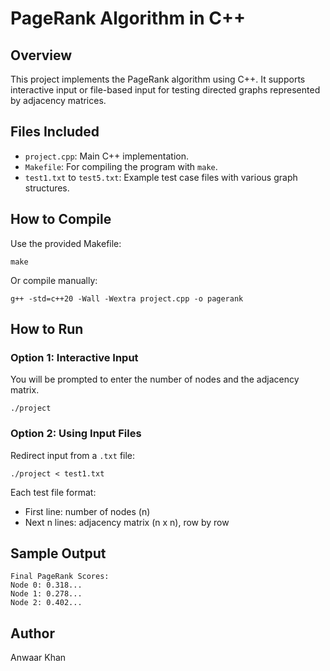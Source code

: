 # PageRank Algorithm in C++

## Overview
This project implements the PageRank algorithm using C++. It supports interactive input or file-based input for testing directed graphs represented by adjacency matrices.

## Files Included
- `project.cpp`: Main C++ implementation.
- `Makefile`: For compiling the program with `make`.
- `test1.txt` to `test5.txt`: Example test case files with various graph structures.

## How to Compile
Use the provided Makefile:
```
make
```

Or compile manually:
```
g++ -std=c++20 -Wall -Wextra project.cpp -o pagerank
```

## How to Run

### Option 1: Interactive Input
You will be prompted to enter the number of nodes and the adjacency matrix.

```
./project
```

### Option 2: Using Input Files
Redirect input from a `.txt` file:

```
./project < test1.txt
```

Each test file format:
- First line: number of nodes (n)
- Next n lines: adjacency matrix (n x n), row by row

## Sample Output
```
Final PageRank Scores:
Node 0: 0.318...
Node 1: 0.278...
Node 2: 0.402...
```

## Author
Anwaar Khan
